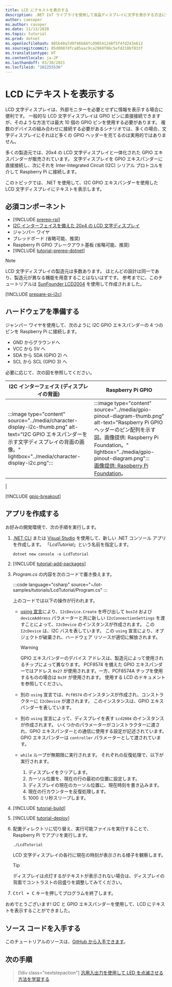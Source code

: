 ```yaml
---
title: LCD にテキストを表示する
description: .NET IoT ライブラリを使用して液晶ディスプレイに文字を表示する方法について説明します。
author: camsoper
ms.author: casoper
ms.date: 11/13/2020
ms.topic: tutorial
ms.prod: dotnet
ms.openlocfilehash: 005b40a7d9f46b84fcd90541248f5f4fd243e612
ms.sourcegitcommit: 05d0087dfca85aac9ca2960f86c5efd218bf833f
ms.translationtype: HT
ms.contentlocale: ja-JP
ms.lasthandoff: 03/30/2021
ms.locfileid: "102255536"
---
```

<!--markdownlint-disable DOCSMD011 -->
# <a name="display-text-on-an-lcd"></a>LCD にテキストを表示する

LCD 文字ディスプレイは、外部モニターを必要とせずに情報を表示する場合に便利です。 一般的な LCD 文字ディスプレイは GPIO ピンに直接接続できますが、そのような方法では最大 10 個の GPIO ピンを使用する必要があります。 複数のデバイスの組み合わせに接続する必要があるシナリオでは、多くの場合、文字ディスプレイにそれほど多くの GPIO ヘッダーを充てるのは実用的ではありません。

多くの製造元では、20x4 の LCD 文字ディスプレイと一体化された GPIO エキスパンダーが販売されています。 文字ディスプレイを GPIO エキスパンダーに直接接続し、次にそれを Inter-Integrated Circuit (I2C) シリアル プロトコルを介して Raspberry Pi に接続します。

このトピックでは、.NET を使用して、I2C GPIO エキスパンダーを使用した LCD 文字ディスプレイにテキストを表示します。

## <a name="prerequisites"></a>必須コンポーネント

- [!INCLUDE [prereq-rpi](../includes/prereq-rpi.md)]
- [I2C インターフェイスを備えた 20x4 の LCD 文字ディスプレイ](https://www.bing.com/images/search?q=20x4+lcd+display+with+i2c)
- ジャンパー ワイヤ
- ブレッドボード (省略可能、推奨)
- Raspberry Pi GPIO ブレークアウト基板 (省略可能、推奨)
- [!INCLUDE [tutorial-prereq-dotnet](../includes/tutorial-prereq-dotnet.md)]

> [!NOTE]
> LCD 文字ディスプレイの製造元は多数あります。 ほとんどの設計は同一であり、製造元が異なる機能を用意することはないはずです。 参考までに、このチュートリアルは [SunFounder LCD2004](https://www.sunfounder.com/lcd2004-module.html) を使用して作成されました。

[!INCLUDE [prepare-pi-i2c](../includes/prepare-pi-i2c.md)]

## <a name="prepare-the-hardware"></a>ハードウェアを準備する

ジャンパー ワイヤを使用して、次のように I2C GPIO エキスパンダーの 4 つのピンを Raspberry Pi に接続します。

- GND からグラウンドへ
- VCC から 5V へ
- SDA から SDA (GPIO 2) へ
- SCL から SCL (GPIO 3) へ

必要に応じて、次の図を参照してください。

| I2C インターフェイス (ディスプレイの背面) | Raspberry Pi GPIO |
|---------------------------------|-------------------|
| :::image type="content" source="../media/character-display-i2c-thumb.png" alt-text="I2C GPIO エキスパンダーを示す文字ディスプレイの背面の画像。" lightbox="../media/character-display-i2c.png"::: | :::image type="content" source="../media/gpio-pinout-diagram-thumb.png" alt-text="Raspberry Pi GPIO ヘッダーのピン配列を示す図。画像提供: Raspberry Pi Foundation。" lightbox="../media/gpio-pinout-diagram.png":::<br />[画像提供: Raspberry Pi Foundation](https://www.raspberrypi.org/documentation/usage/gpio/)。
 |

[!INCLUDE [gpio-breakout](../includes/gpio-breakout.md)]

## <a name="create-the-app"></a>アプリを作成する

お好みの開発環境で、次の手順を実行します。

1. [.NET CLI](../../core/tools/dotnet-new.md) または [Visual Studio](../../core/tutorials/with-visual-studio.md) を使用して、新しい .NET コンソール アプリを作成します。 「*LcdTutorial*」という名前を指定します。

    ```dotnetcli
    dotnet new console -o LcdTutorial
    ```

1. [!INCLUDE [tutorial-add-packages](../includes/tutorial-add-packages.md)]
1. *Program.cs* の内容を次のコードで置き換えます。

    :::code language="csharp" source="~/iot-samples/tutorials/LcdTutorial/Program.cs" :::

    上のコードでは以下の操作が行われます。

    - [using 宣言](../../csharp/whats-new/csharp-8.md#using-declarations)により、`I2cDevice.Create` を呼び出して `busId` および `deviceAddress` パラメーターと共に新しい `I2cConnectionSettings` を渡すことによって、`I2cDevice` のインスタンスが作成されます。 この `I2cDevice` は、I2C バスを表しています。 この `using` 宣言により、オブジェクトが破棄され、ハードウェア リソースが適切に解放されます。

        > [!WARNING]
        > GPIO エキスパンダーのデバイス アドレスは、製造元によって使用されるチップによって異なります。 PCF8574 を備えた GPIO エキスパンダーではアドレス `0x27` が使用されます。一方、PCF8574A チップを使用するものの場合は `0x3F` が使用されます。 使用する LCD のドキュメントを参照してください。

    - 別の `using` 宣言では、`Pcf8574` のインスタンスが作成され、コンストラクターに `I2cDevice` が渡されます。 このインスタンスは、GPIO エキスパンダーを表しています。
    - 別の `using` 宣言によって、ディスプレイを表す `Lcd2004` のインスタンスが作成されます。 いくつかのパラメーターがコンストラクターに渡され、GPIO エキスパンダーとの通信に使用する設定が記述されています。 GPIO エキスパンダーは `controller` パラメーターとして渡されています。
    - `while` ループが無期限に実行されます。 それぞれの反復処理で、以下が実行されます。
        1. ディスプレイをクリアします。
        1. カーソル位置を、現在の行の最初の位置に設定します。
        1. ディスプレイの現在のカーソル位置に、現在時刻を書き込みます。
        1. 現在の行カウンターを反復処理します。
        1. 1000 ミリ秒スリープします。

1. [!INCLUDE [tutorial-build](../includes/tutorial-build.md)]
1. [!INCLUDE [tutorial-deploy](../includes/tutorial-deploy.md)]
1. 配置ディレクトリに切り替え、実行可能ファイルを実行することで、Raspberry Pi でアプリを実行します。

    ```bash
    ./LcdTutorial
    ```

    LCD 文字ディスプレイの各行に現在の時刻が表示される様子を観察します。

    > [!TIP]
    > ディスプレイは点灯するがテキストが表示されない場合は、ディスプレイの背面でコントラストの目盛りを調整してみてください。

1. <kbd>Ctrl + C</kbd> キーを押してプログラムを終了します。

おめでとうございます! I2C と GPIO エキスパンダーを使用して、LCD にテキストを表示することができました。

## <a name="get-the-source-code"></a>ソース コードを入手する

このチュートリアルのソースは、[GitHub から入手できます](https://github.com/MicrosoftDocs/dotnet-iot-assets/tree/master/tutorials/LcdTutorial)。

## <a name="next-steps"></a>次の手順

> [!div class="nextstepaction"]
> [汎用入出力を使用して LED を点滅させる方法を学習する](../tutorials/blink-led.md)
